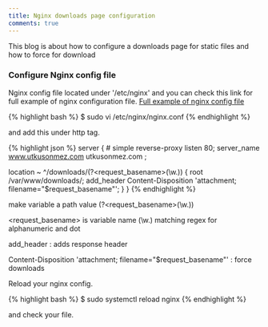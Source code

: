 ```yaml
---
title: Nginx downloads page configuration
comments: true
---
```


This blog is about how to configure a downloads page for static files and how to force for download

### Configure Nginx config file

Nginx config file located under '/etc/nginx' and you can check this link for full example of nginx configuration file. [Full example of nginx config file](https://www.nginx.com/resources/wiki/start/topics/examples/full/)

{% highlight bash %}
$ sudo vi /etc/nginx/nginx.conf
{% endhighlight %}

and add this under http tag.

{% highlight json %}
server { # simple reverse-proxy
  listen       80;
  server_name  www.utkusonmez.com utkusonmez.com ;

  location ~ ^/downloads/(?<request_basename>(\w.)) {
    root /var/www/downloads/;
    add_header Content-Disposition 'attachment; filename="$request_basename"';
  }
}
{% endhighlight %}

make variable a path value (?<request_basename>(\w.)) 

<request_basename> is variable name
(\w.) matching regex for alphanumeric and dot

add_header : adds response header 

Content-Disposition 'attachment; filename="$request_basename"' : force downloads

Reload your nginx config.

{% highlight bash %}
$ sudo systemctl reload nginx
{% endhighlight %}

and check your file.
